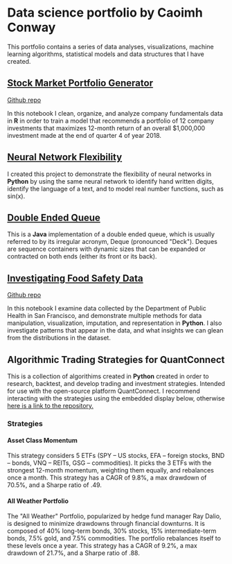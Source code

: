 # Data science portfolio by Caoimh Conway

This portfolio contains a series of data analyses, visualizations, machine learning algorithms, statistical models and data structures that I have created.

## [Stock Market Portfolio Generator](https://nbviewer.jupyter.org/github/CaoimhConway/StockMarketPortfolioGenerator/blob/master/StockMarketPortfolioGenerator.ipynb)
[Github repo](https://github.com/CaoimhConway/StockMarketPortfolioGenerator/blob/master/StockMarketPortfolioGenerator.ipynb)

In this notebook I clean, organize, and analyze company fundamentals data in **R** in order to train a model that recommends a portfolio of 12 company investments that maximizes 12-month return of an overall $1,000,000 investment made at the end of quarter 4 of year 2018.


## [Neural Network Flexibility](https://github.com/CaoimhConway/NeuralNetworkFlexibility)

I created this project to demonstrate the flexibility of neural networks in **Python** by using the same neural network to identify hand written digits, identify the language of a text, and to model real number functions, such as sin(x).


## [Double Ended Queue](https://github.com/CaoimhConway/DoubleEndedQueue)
This is a **Java** implementation of a double ended queue, which is usually referred to by its irregular acronym, Deque (pronounced "Deck").  Deques are sequence containers with dynamic sizes that can be expanded or contracted on both ends (either its front or its back). 

## [Investigating Food Safety Data](https://nbviewer.jupyter.org/github/CaoimhConway/InvestigatingFoodSafetyData/blob/master/Investigating%20Food%20Safety%20Data.ipynb)
[Github repo](https://github.com/CaoimhConway/InvestigatingFoodSafetyData)

In this notebook I examine data collected by the Department of Public Health in San Francisco, and demonstrate multiple methods for data manipulation, visualization, imputation, and representation in **Python**. I also investigate patterns that appear in the data, and what insights we can glean from the distributions in the dataset.

## Algorithmic Trading Strategies for QuantConnect

This is a collection of algorithims created in **Python** created in order to research, backtest, and develop trading and investment strategies. Intended for use with the open-source platform QuantConnect. I recommend interacting with the strategies using the embedded display below, otherwise [here is a link to the repository.](https://github.com/CaoimhConway/AlgorithimicTradingQC)


### Strategies

#### Asset Class Momentum

This strategy considers 5 ETFs (SPY – US stocks, EFA – foreign stocks, BND – bonds, VNQ – REITs, GSG – commodities). It picks the 3 ETFs with the strongest 12-month momentum, weighting them equally, and rebalances once a month. This strategy has a CAGR of 9.8%, a max drawdown of 70.5%, and a Sharpe ratio of .49.

<script src='https://www.quantconnect.com/terminal/backtest.js?sid=434dbef842cee46850dbfba07cc4534d'></script>


#### All Weather Portfolio 

The "All Weather" Portfolio, popularized by hedge fund manager Ray Dalio, is designed to minimize drawdowns through financial downturns. It is composed of 40% long-term bonds, 30% stocks, 15% intermediate-term bonds, 7.5% gold, and 7.5% commodities. The portfolio rebalances itself to these levels once a year. This strategy has a CAGR of 9.2%, a max drawdown of 21.7%, and a Sharpe ratio of .88.

<script src='https://www.quantconnect.com/terminal/backtest.js?sid=1bb306edc363c0c80b9580744d8dfc26'></script>

